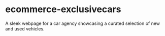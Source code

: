 # ecommerce-exclusivecars
A sleek webpage for a car agency showcasing a curated selection of new and used vehicles.
